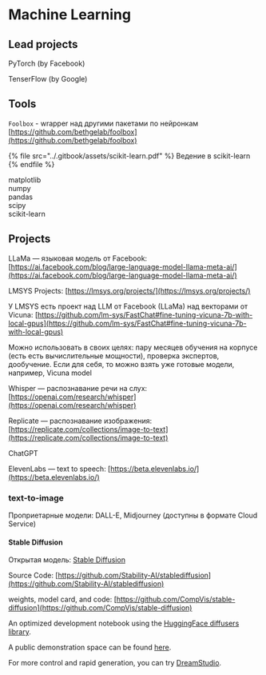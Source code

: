 # Machine Learning

## Lead projects

PyTorch (by Facebook)

TenserFlow (by Google)

## Tools

`Foolbox` - wrapper над другими пакетами по нейронкам [https://github.com/bethgelab/foolbox](https://github.com/bethgelab/foolbox)

{% file src="../.gitbook/assets/scikit-learn.pdf" %}
Ведение в scikit-learn
{% endfile %}

matplotlib \
numpy \
pandas \
scipy \
scikit-learn

## Projects

LLaMa — языковая модель от Facebook: [https://ai.facebook.com/blog/large-language-model-llama-meta-ai/](https://ai.facebook.com/blog/large-language-model-llama-meta-ai/)

LMSYS Projects: [https://lmsys.org/projects/](https://lmsys.org/projects/)

У LMSYS есть проект над LLM от Facebook (LLaMa) над векторами от Vicuna: [https://github.com/lm-sys/FastChat#fine-tuning-vicuna-7b-with-local-gpus](https://github.com/lm-sys/FastChat#fine-tuning-vicuna-7b-with-local-gpus)

Можно использовать в своих целях: пару месяцев обучения на корпусе (есть есть вычислительные мощности), проверка экспертов, дообучение. Если для себя, то можно взять уже готовые модели, например, Vicuna model

Whisper — распознавание речи на слух: [https://openai.com/research/whisper](https://openai.com/research/whisper)

Replicate — распознавание изображения: [https://replicate.com/collections/image-to-text](https://replicate.com/collections/image-to-text)

ChatGPT

ElevenLabs — text to speech: [https://beta.elevenlabs.io/](https://beta.elevenlabs.io/)

### text-to-image

Проприетарные модели: DALL-E, Midjourney (доступны в формате Cloud Service)

#### Stable Diffusion

Открытая модель: [Stable Diffusion](https://stability.ai/blog/stable-diffusion-public-release)

Source Code: [https://github.com/Stability-AI/stablediffusion](https://github.com/Stability-AI/stablediffusion)

weights, model card, and code: [https://github.com/CompVis/stable-diffusion](https://github.com/CompVis/stable-diffusion)

An optimized development notebook using the [HuggingFace diffusers library](https://colab.research.google.com/github/huggingface/notebooks/blob/main/diffusers/stable\_diffusion.ipynb).

A public demonstration space can be found [here](https://huggingface.co/spaces/stabilityai/stable-diffusion).

For more control and rapid generation, you can try [DreamStudio](https://dreamstudio.ai).
